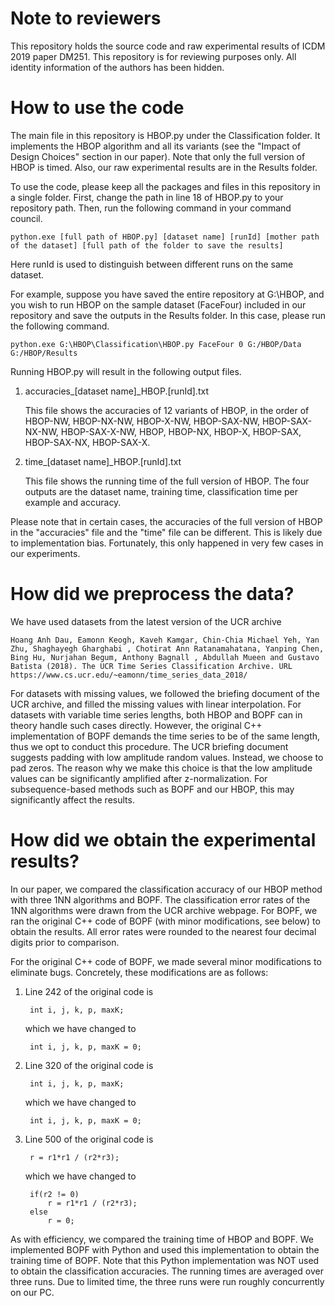# Note to reviewers

This repository holds the source code and raw experimental results of ICDM 2019 paper DM251. This repository is for reviewing purposes only. All identity information of the authors has been hidden.

# How to use the code

The main file in this repository is HBOP.py under the Classification folder. It implements the HBOP algorithm and all its variants (see the "Impact of Design Choices" section in our paper). Note that only the full version of HBOP is timed. Also, our raw experimental results are in the Results folder.

To use the code, please keep all the packages and files in this repository in a single folder. First, change the path in line 18 of HBOP.py to your repository path. Then, run the following command in your command council.

    python.exe [full path of HBOP.py] [dataset name] [runId] [mother path of the dataset] [full path of the folder to save the results]

Here runId is used to distinguish between different runs on the same dataset.

For example, suppose you have saved the entire repository at G:\HBOP, and you wish to run HBOP on the sample dataset (FaceFour) included in our repository and save the outputs in the Results folder. In this case, please run the following command.

    python.exe G:\HBOP\Classification\HBOP.py FaceFour 0 G:/HBOP/Data G:/HBOP/Results  
    
Running HBOP.py will result in the following output files.

1. accuracies_[dataset name]_HBOP.[runId].txt

    This file shows the accuracies of 12 variants of HBOP, in the order of HBOP-NW, HBOP-NX-NW, HBOP-X-NW, HBOP-SAX-NW, HBOP-SAX-NX-NW, HBOP-SAX-X-NW, HBOP, HBOP-NX, HBOP-X, HBOP-SAX, HBOP-SAX-NX, HBOP-SAX-X.
    
2. time_[dataset name]_HBOP.[runId].txt

    This file shows the running time of the full version of HBOP. The four outputs are the dataset name, training time, classification time per example and accuracy.

Please note that in certain cases, the accuracies of the full version of HBOP in the "accuracies" file and the "time" file can be different. This is likely due to implementation bias. Fortunately, this only happened in very few cases in our experiments.
    
# How did we preprocess the data?

We have used datasets from the latest version of the UCR archive 

    Hoang Anh Dau, Eamonn Keogh, Kaveh Kamgar, Chin-Chia Michael Yeh, Yan Zhu, Shaghayegh Gharghabi , Chotirat Ann Ratanamahatana, Yanping Chen, Bing Hu, Nurjahan Begum, Anthony Bagnall , Abdullah Mueen and Gustavo Batista (2018). The UCR Time Series Classification Archive. URL https://www.cs.ucr.edu/~eamonn/time_series_data_2018/
    
For datasets with missing values, we followed the briefing document of the UCR archive, and filled the missing values with linear interpolation. For datasets with variable time series lengths, both HBOP and BOPF can in theory handle such cases directly. However, the original C++ implementation of BOPF demands the time series to be of the same length, thus we opt to conduct this procedure. The UCR  briefing document suggests padding with low amplitude random values. Instead, we choose to pad zeros. The reason why we make this choice is that the low amplitude values can be significantly amplified after z-normalization. For subsequence-based methods such as BOPF and our HBOP, this may significantly affect the results.

# How did we obtain the experimental results?

In our paper, we compared the classification accuracy of our HBOP method with three 1NN algorithms and BOPF. The classification error rates of the 1NN algorithms were drawn from the UCR archive webpage. For BOPF, we ran the original C++ code of BOPF (with minor modifications, see below) to obtain the results. All error rates were rounded to the nearest four decimal digits prior to comparison.

For the original C++ code of BOPF, we made several minor modifications to eliminate bugs. Concretely, these modifications are as follows:

1. Line 242 of the original code is 
    
        int i, j, k, p, maxK;
   which we have changed to
    
        int i, j, k, p, maxK = 0;

2. Line 320 of the original code is 

        int i, j, k, p, maxK;
    
    which we have changed to
     
        int i, j, k, p, maxK = 0;
        
3. Line 500 of the original code is

        r = r1*r1 / (r2*r3);
   
   which we have changed to
   
        if(r2 != 0)
            r = r1*r1 / (r2*r3);
        else
            r = 0;

As with efficiency, we compared the training time of HBOP and BOPF. We implemented BOPF with Python and used this implementation to obtain the training time of BOPF. Note that this Python implementation was NOT used to obtain the classification accuracies. The running times are averaged over three runs. Due to limited time, the three runs were run roughly concurrently on our PC.

